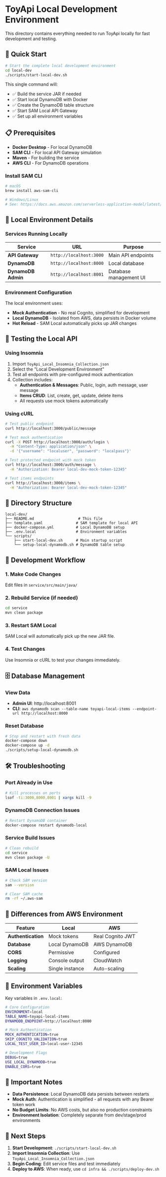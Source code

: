 # ToyApi Local Development Environment

This directory contains everything needed to run ToyApi locally for fast development and testing.

## 🚀 Quick Start

```bash
# Start the complete local development environment
cd local-dev
./scripts/start-local-dev.sh
```

This single command will:
- ✅ Build the service JAR if needed
- ✅ Start local DynamoDB with Docker
- ✅ Create the DynamoDB table structure
- ✅ Start SAM Local API Gateway
- ✅ Set up all environment variables

## 📋 Prerequisites

- **Docker Desktop** - For local DynamoDB
- **SAM CLI** - For local API Gateway simulation
- **Maven** - For building the service
- **AWS CLI** - For DynamoDB operations

### Install SAM CLI

```bash
# macOS
brew install aws-sam-cli

# Windows/Linux
# See: https://docs.aws.amazon.com/serverless-application-model/latest/developerguide/install-sam-cli.html
```

## 🔧 Local Environment Details

### Services Running Locally

| Service | URL | Purpose |
|---------|-----|---------|
| **API Gateway** | `http://localhost:3000` | Main API endpoints |
| **DynamoDB** | `http://localhost:8000` | Local database |
| **DynamoDB Admin** | `http://localhost:8001` | Database management UI |

### Environment Configuration

The local environment uses:
- **Mock Authentication** - No real Cognito, simplified for development
- **Local DynamoDB** - Isolated from AWS, data persists in Docker volume
- **Hot Reload** - SAM Local automatically picks up JAR changes

## 🧪 Testing the Local API

### Using Insomnia
1. Import `ToyApi_Local_Insomnia_Collection.json`
2. Select the "Local Development Environment"
3. Test all endpoints with pre-configured mock authentication
4. Collection includes:
   - **Authentication & Messages**: Public, login, auth message, user message
   - **Items CRUD**: List, create, get, update, delete items
   - All requests use mock tokens automatically

### Using cURL

```bash
# Test public endpoint
curl http://localhost:3000/public/message

# Test mock authentication
curl -X POST http://localhost:3000/auth/login \
  -H "Content-Type: application/json" \
  -d '{"username": "localuser", "password": "localpass"}'

# Test protected endpoint with mock token
curl http://localhost:3000/auth/message \
  -H "Authorization: Bearer local-dev-mock-token-12345"

# Test items endpoints
curl http://localhost:3000/items \
  -H "Authorization: Bearer local-dev-mock-token-12345"
```

## 📁 Directory Structure

```
local-dev/
├── README.md                    # This file
├── template.yaml               # SAM template for local API
├── docker-compose.yml          # Local DynamoDB setup
├── .env.local                  # Environment variables
└── scripts/
    ├── start-local-dev.sh      # Main startup script
    └── setup-local-dynamodb.sh # DynamoDB table setup
```

## 🔄 Development Workflow

### 1. Make Code Changes
Edit files in `service/src/main/java/`

### 2. Rebuild Service (if needed)
```bash
cd service
mvn clean package
```

### 3. Restart SAM Local
SAM Local will automatically pick up the new JAR file.

### 4. Test Changes
Use Insomnia or cURL to test your changes immediately.

## 🗄️ Database Management

### View Data
- **Admin UI**: http://localhost:8001
- **CLI**: `aws dynamodb scan --table-name toyapi-local-items --endpoint-url http://localhost:8000`

### Reset Database
```bash
# Stop and restart with fresh data
docker-compose down
docker-compose up -d
./scripts/setup-local-dynamodb.sh
```

## 🛠️ Troubleshooting

### Port Already in Use
```bash
# Kill processes on ports
lsof -ti:3000,8000,8001 | xargs kill -9
```

### DynamoDB Connection Issues
```bash
# Restart DynamoDB container
docker-compose restart dynamodb-local
```

### Service Build Issues
```bash
# Clean rebuild
cd service
mvn clean package -U
```

### SAM Local Issues
```bash
# Check SAM version
sam --version

# Clear SAM cache
rm -rf ~/.aws-sam
```

## 🔀 Differences from AWS Environment

| Feature | Local | AWS |
|---------|-------|-----|
| **Authentication** | Mock tokens | Real Cognito JWT |
| **Database** | Local DynamoDB | AWS DynamoDB |
| **CORS** | Permissive | Configured |
| **Logging** | Console output | CloudWatch |
| **Scaling** | Single instance | Auto-scaling |

## 📝 Environment Variables

Key variables in `.env.local`:

```bash
# Core Configuration
ENVIRONMENT=local
TABLE_NAME=toyapi-local-items
DYNAMODB_ENDPOINT=http://localhost:8000

# Mock Authentication
MOCK_AUTHENTICATION=true
SKIP_COGNITO_VALIDATION=true
LOCAL_TEST_USER_ID=local-user-12345

# Development Flags
DEBUG=true
USE_LOCAL_DYNAMODB=true
ENABLE_CORS=true
```

## 🚨 Important Notes

- **Data Persistence**: Local DynamoDB data persists between restarts
- **Mock Auth**: Authentication is simplified - all requests with any Bearer token work
- **No Budget Limits**: No AWS costs, but also no production constraints
- **Environment Isolation**: Completely separate from dev/stage/prod environments

## 🎯 Next Steps

1. **Start Development**: `./scripts/start-local-dev.sh`
2. **Import Insomnia Collection**: Use `ToyApi_Local_Insomnia_Collection.json`
3. **Begin Coding**: Edit service files and test immediately
4. **Deploy to AWS**: When ready, use `cd infra && ./scripts/deploy-dev.sh`